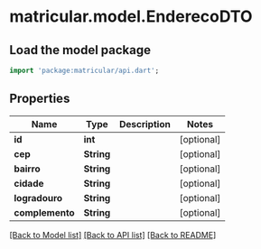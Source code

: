 # matricular.model.EnderecoDTO

## Load the model package
```dart
import 'package:matricular/api.dart';
```

## Properties
Name | Type | Description | Notes
------------ | ------------- | ------------- | -------------
**id** | **int** |  | [optional] 
**cep** | **String** |  | [optional] 
**bairro** | **String** |  | [optional] 
**cidade** | **String** |  | [optional] 
**logradouro** | **String** |  | [optional] 
**complemento** | **String** |  | [optional] 

[[Back to Model list]](../README.md#documentation-for-models) [[Back to API list]](../README.md#documentation-for-api-endpoints) [[Back to README]](../README.md)


